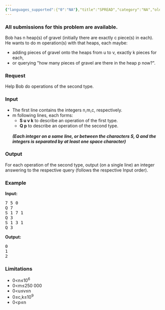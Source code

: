 ```yaml
---
{"languages_supported":{"0":"NA"},"title":"SPREAD","category":"NA","old_version":true,"problem_code":"SPREAD","tags":{"0":"NA"},"layout":"problem"}
---
```


<h3> All submissions for this problem are available. </h3><p>Bob has n heap(s) of gravel (initially there are exactly c piece(s) in each). He wants to do m operation(s) with that heaps, each maybe:
<ul>
<li>adding pieces of gravel onto the heaps from u to v, exactly k pieces for each,</li>
<li>or querying "how many pieces of gravel are there in the heap p now?".</li>
</ul>
</p>

<h3>Request</h3>
<p>Help Bob do operations of the second type.</p>

<h3>Input</h3>
<p>
<ul>
<li>The first line contains the integers n,m,c, respectively.</li>
<li>m following lines, each forms:
<ul>
<li><b>S u v k</b> to describe an operation of the first type.</li>
<li><b>Q p</b> to describe an operation of the second type.</li>
</ul>
</li><br />
<b><em>(Each integer on a same line, or between the characters S, Q and the integers is separated by at least one space character)</em></b>
</ul></p>


<h3>Output</h3>
<p>For each operation of the second type, output (on a single line) an integer answering to the respective query (follows the respective Input order).</p>

<h3>Example</h3>

<b>Input:</b>
<pre>
7 5 0
Q 7
S 1 7 1
Q 3
S 1 3 1
Q 3
</pre>

<b>Output:</b>
<pre>
0
1
2
</pre>

<h3>Limitations</h3>
<ul>
<li>0&lt;n≤10<sup>6</sup></li>
<li>0&lt;m≤250 000</li>
<li>0&lt;u≤v≤n</li>
<li>0≤c,k≤10<sup>9</sup></li>
<li>0&lt;p≤n</li></ul>    